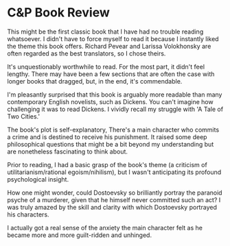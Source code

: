 # C&P Book Review
This might be the first classic book that I have had no trouble reading whatsoever. I didn't have to force myself to read it because I instantly liked the theme this book offers. Richard Pevear and Larissa Volokhonsky are often regarded as the best translators, so I chose theirs.

It's unquestionably worthwhile to read. For the most part, it didn't feel lengthy. There may have been a few sections that are often the case with longer books that dragged, but, in the end, it's commendable.

I'm pleasantly surprised that this book is arguably more readable than many contemporary English novelists, such as Dickens. You can't imagine how challenging it was to read Dickens. I vividly recall my struggle with 'A Tale of Two Cities.'

The book's plot is self-explanatory, There's a main character who commits a crime and is destined to receive his punishment. It raised some deep philosophical questions that might be a bit beyond my understanding but are nonetheless fascinating to think about.

Prior to reading, I had a basic grasp of the book's theme (a criticism of utilitarianism/rational egoism/nihilism), but I wasn't anticipating its profound psychological insight.

How one might wonder, could Dostoevsky so brilliantly portray the paranoid psyche of a murderer, given that he himself never committed such an act? I was truly amazed by the skill and clarity with which Dostoevsky portrayed his characters.

I actually got a real sense of the anxiety the main character felt as he became more and more guilt-ridden and unhinged.

